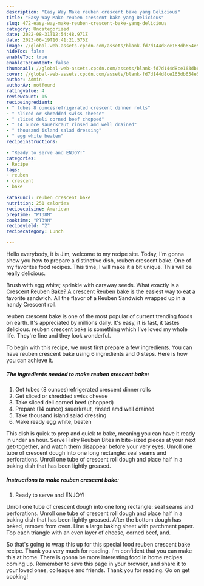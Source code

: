 ```yaml
---
description: "Easy Way Make reuben crescent bake yang Delicious"
title: "Easy Way Make reuben crescent bake yang Delicious"
slug: 472-easy-way-make-reuben-crescent-bake-yang-delicious
category: Uncategorized
date: 2022-08-31T12:54:48.971Z
date: 2023-06-19T10:41:21.575Z
image: //global-web-assets.cpcdn.com/assets/blank-fd7d144d8ce163db654e5a02c40b08a2775adb7897d16e4062681dc7e1b2800f.png
hideToc: false
enableToc: true
enableTocContent: false
thumbnail: //global-web-assets.cpcdn.com/assets/blank-fd7d144d8ce163db654e5a02c40b08a2775adb7897d16e4062681dc7e1b2800f.png
cover: //global-web-assets.cpcdn.com/assets/blank-fd7d144d8ce163db654e5a02c40b08a2775adb7897d16e4062681dc7e1b2800f.png
author: Admin
authorAv: notfound
ratingvalue: 4
reviewcount: 15
recipeingredient:
- " tubes 8 ouncesrefrigerated crescent dinner rolls"
- " sliced or shredded swiss cheese"
- " sliced deli corned beef chopped"
- " 14 ounce sauerkraut rinsed amd well drained"
- " thousand island salad dressing"
- " egg white beaten"
recipeinstructions:

- "Ready to serve and ENJOY!"
categories:
- Recipe
tags:
- reuben
- crescent
- bake

katakunci: reuben crescent bake 
nutrition: 251 calories
recipecuisine: American
preptime: "PT38M"
cooktime: "PT39M"
recipeyield: "2"
recipecategory: Lunch

---
```



Hello everybody, it is Jim, welcome to my recipe site. Today, I'm gonna show you how to prepare a distinctive dish, reuben crescent bake. One of my favorites food recipes. This time, I will make it a bit unique. This will be really delicious.

Brush with egg white; sprinkle with caraway seeds. What exactly is a Crescent Reuben Bake? A crescent Reuben bake is the easiest way to eat a favorite sandwich. All the flavor of a Reuben Sandwich wrapped up in a handy Crescent roll.

reuben crescent bake is one of the most popular of current trending foods on earth. It's appreciated by millions daily. It's easy, it is fast, it tastes delicious. reuben crescent bake is something which I've loved my whole life. They're fine and they look wonderful.


To begin with this recipe, we must first prepare a few ingredients. You can have reuben crescent bake using 6 ingredients and 0 steps. Here is how you can achieve it.

<!--inarticleads1-->

##### The ingredients needed to make reuben crescent bake:

1. Get  tubes (8 ounces)refrigerated crescent dinner rolls
1. Get  sliced or shredded swiss cheese
1. Take  sliced deli corned beef (chopped)
1. Prepare  (14 ounce) sauerkraut, rinsed amd well drained
1. Take  thousand island salad dressing
1. Make ready  egg white, beaten


This dish is quick to prep and quick to bake, meaning you can have it ready in under an hour. Serve Flaky Reuben Bites in bite-sized pieces at your next get-together, and watch them disappear before your very eyes. Unroll one tube of crescent dough into one long rectangle: seal seams and perforations. Unroll one tube of crescent roll dough and place half in a baking dish that has been lightly greased. 

<!--inarticleads2-->

##### Instructions to make reuben crescent bake:


1. Ready to serve and ENJOY!

Unroll one tube of crescent dough into one long rectangle: seal seams and perforations. Unroll one tube of crescent roll dough and place half in a baking dish that has been lightly greased. After the bottom dough has baked, remove from oven. Line a large baking sheet with parchment paper. Top each triangle with an even layer of cheese, corned beef, and. 

So that's going to wrap this up for this special food reuben crescent bake recipe. Thank you very much for reading. I'm confident that you can make this at home. There is gonna be more interesting food in home recipes coming up. Remember to save this page in your browser, and share it to your loved ones, colleague and friends. Thank you for reading. Go on get cooking!
